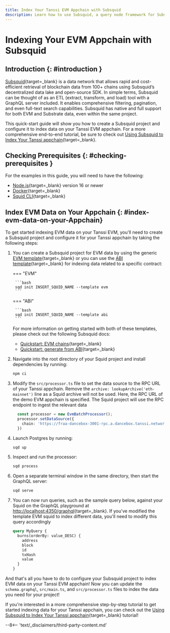 ```yaml
---
title: Index Your Tanssi EVM Appchain with Subsquid
description: Learn how to use Subsquid, a query node framework for Substrate-based chains, to index and process EVM data Your Tanssi EVM appchain.
---
```


# Indexing Your EVM Appchain with Subsquid

## Introduction {: #introduction }

[Subsquid](https://subsquid.io){target=\_blank} is a data network that allows rapid and cost-efficient retrieval of blockchain data from 100+ chains using Subsquid’s decentralized data lake and open-source SDK. In simple terms, Subsquid can be thought of as an ETL (extract, transform, and load) tool with a GraphQL server included. It enables comprehensive filtering, pagination, and even full-text search capabilities. Subsquid has native and full support for both EVM and Substrate data, even within the same project.

This quick-start guide will show you how to create a Subsquid project and configure it to index data on your Tanssi EVM appchain. For a more comprehensive end-to-end tutorial, be sure to check out [Using Subsquid to Index Your Tanssi appchain](/builders/tooling/indexers/subsquid/){target=\_blank}.

## Checking Prerequisites {: #checking-prerequisites }

For the examples in this guide, you will need to have the following:

 - [Node.js](https://nodejs.org/en/download/){target=\_blank} version 16 or newer
 - [Docker](https://docs.docker.com/get-docker/){target=\_blank}
 - [Squid CLI](https://docs.subsquid.io/squid-cli/installation/){target=\_blank}

## Index EVM Data on Your Appchain {: #index-evm-data-on-your-Appchain}

To get started indexing EVM data on your Tanssi EVM, you'll need to create a Subsquid project and configure it for your Tanssi appchain by taking the following steps:

1. You can create a Subsquid project for EVM data by using the generic [EVM template](https://github.com/subsquid-labs/squid-evm-template){target=\_blank} or you can use the [ABI template](https://github.com/subsquid-labs/squid-abi-template){target=\_blank} for indexing data related to a specific contract:

    === "EVM"

        ```bash
        sqd init INSERT_SQUID_NAME --template evm
        ```

    === "ABI"

        ```bash
        sqd init INSERT_SQUID_NAME --template abi
        ```

    For more information on getting started with both of these templates, please check out the following Subsquid docs:
      
      - [Quickstart: EVM chains](https://docs.subsquid.io/quickstart/quickstart-ethereum/){target=\_blank}
      - [Quickstart: generate from ABI](https://docs.subsquid.io/quickstart/quickstart-abi/){target=\_blank}

2. Navigate into the root directory of your Squid project and install dependencies by running: 

    ```bash
    npm ci
    ```

3. Modify the `src/processor.ts` file to set the data source to the RPC URL of your Tanssi appchain. Remove the `archive: lookupArchive('eth-mainnet')` line as a Squid archive will not be used. Here, the RPC URL of the demo EVM appchain is specified. The Squid project will use the RPC endpoint to ingest the relevant data

    ```ts
      const processor = new EvmBatchProcessor();
      processor.setDataSource({
        chain: 'https://fraa-dancebox-3001-rpc.a.dancebox.tanssi.network',
      })
    ```

4. Launch Postgres by running:

    ```bash
    sqd up
    ```

5. Inspect and run the processor:

    ```bash
    sqd process
    ```

6. Open a separate terminal window in the same directory, then start the GraphQL server: 

    ```bash
    sqd serve
    ```

7. You can now run queries, such as the sample query below, against your Squid on the GraphQL playground at [http://localhost:4350/graphql](http://localhost:4350/graphql){target=\_blank}. If you've modified the template EVM squid to index different data, you'll need to modify this query accordingly

    ```graphql
    query MyQuery {
      burns(orderBy: value_DESC) {
        address
        block
        id
        txHash
        value
      }
    }
    ```


And that's all you have to do to configure your Subsquid project to index EVM data on your Tanssi EVM appchain! Now you can update the `schema.graphql`, `src/main.ts`, and `src/processor.ts` files to index the data you need for your project!

If you're interested in a more comprehensive step-by-step tutorial to get started indexing data for your Tanssi appchain, you can check out the [Using Subsquid to Index Your Tanssi appchain](/builders/tooling/indexers/subsquid/){target=\_blank} tutorial!

--8<-- 'text/_disclaimers/third-party-content.md'
